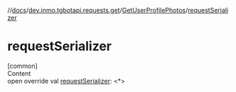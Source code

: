 //[docs](../../../index.md)/[dev.inmo.tgbotapi.requests.get](../index.md)/[GetUserProfilePhotos](index.md)/[requestSerializer](request-serializer.md)



# requestSerializer  
[common]  
Content  
open override val [requestSerializer](request-serializer.md): <*>  



